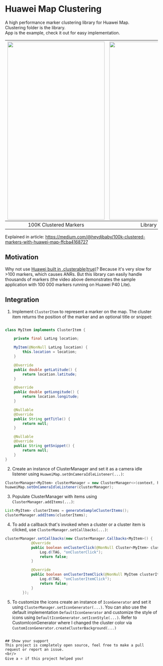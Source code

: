 # Huawei Map Clustering
A high performance marker clustering library for Huawei Map.</br>
Clustering folder is the library.</br>
App is the example, check it out for easy implementation.

|<img src="Screenshots/100k.gif" width="320" height="585">|<img src="https://miro.medium.com/max/262/1*0DUmGcxkFOpp6XDdY2Dalw.png" width="320" height="585">|<img src="https://miro.medium.com/max/291/1*bNHT0sDdBxaho2rpXJQi-A.png" width="320" height="400">|
|:---:|:---:|:---:|
| 100K Clustered Markers | Library needed | Demo App |

Explained in article:
https://medium.com/@heydjbaby/100k-clustered-markers-with-huawei-map-ffcba4168727

## Motivation
Why not use [Huawei built in .clusterable(true)](https://developer.huawei.com/consumer/en/doc/development/HMS-Guides/hms-map-drawonthemap#h2-1586915875534)? Because it's very slow for >100 markers, which causes ANRs. But this library can easily handle thousands of markers (the video above demonstrates the sample application with 100 000 markers running on Huawei P40 Lite).


## Integration
1. Implement `ClusterItem` to represent a marker on the map. The cluster item returns the position of the marker and an optional title or snippet:

```java

class MyItem implements ClusterItem {

    private final LatLng location;

    MyItem(@NonNull LatLng location) {
        this.location = location;
    }

    @Override
    public double getLatitude() {
        return location.latitude;
    }

    @Override
    public double getLongitude() {
        return location.longitude;
    }

    @Nullable
    @Override
    public String getTitle() {
        return null;
    }

    @Nullable
    @Override
    public String getSnippet() {
        return null;
    }
}
```

2. Create an instance of ClusterManager and set it as a camera idle listener using `HuaweiMap.setOnCameraIdleListener(...)`:

```java
ClusterManager<MyItem> clusterManager = new ClusterManager<>(context, huaweiMap);
huaweiMap.setOnCameraIdleListener(clusterManager);
```
3. Populate ClusterManager with items using `ClusterManager.addItems(...)`:

```java
List<MyItem> clusterItems = generateSampleClusterItems();
clusterManager.addItems(clusterItems);
```

4. To add a callback that's invoked when a cluster or a cluster item is clicked, use `ClusterManager.setCallbacks(...)`:

```java
clusterManager.setCallbacks(new ClusterManager.Callbacks<MyItem>() {
            @Override
            public boolean onClusterClick(@NonNull Cluster<MyItem> cluster) {
                Log.d(TAG, "onClusterClick");
                return false;
            }

            @Override
            public boolean onClusterItemClick(@NonNull MyItem clusterItem) {
                Log.d(TAG, "onClusterItemClick");
                return false;
            }
        });
```

5. To customize the icons create an instance of `IconGenerator` and set it using `ClusterManager.setIconGenerator(...)`. You can also use the default implementation `DefaultIconGenerator` and customize the style of icons using `DefaultIconGenerator.setIconStyle(...)`. Refer to CustomIconGenerator where I changed the cluster color via `CustomIconGenerator.createClusterBackground(...)`

```

## Show your support
This project is completely open source, feel free to make a pull request or report an issue.
<br/>
Give a ⭐️ if this project helped you!


